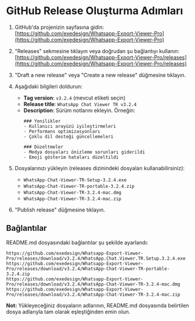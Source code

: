 # GitHub Release Oluşturma Adımları

1. GitHub'da projenizin sayfasına gidin: [https://github.com/exedesign/Whatsapp-Export-Viewer-Pro](https://github.com/exedesign/Whatsapp-Export-Viewer-Pro)

2. "Releases" sekmesine tıklayın veya doğrudan şu bağlantıyı kullanın: [https://github.com/exedesign/Whatsapp-Export-Viewer-Pro/releases](https://github.com/exedesign/Whatsapp-Export-Viewer-Pro/releases)

3. "Draft a new release" veya "Create a new release" düğmesine tıklayın.

4. Aşağıdaki bilgileri doldurun:
   - **Tag version**: `v3.2.4` (mevcut etiketi seçin)
   - **Release title**: `WhatsApp Chat Viewer TR v3.2.4`
   - **Description**: Sürüm notlarını ekleyin. Örneğin:
     ```
     ### Yenilikler
     - Kullanıcı arayüzü iyileştirmeleri
     - Performans optimizasyonları
     - Çoklu dil desteği güncellemeleri
     
     ### Düzeltmeler
     - Medya dosyaları önizleme sorunları giderildi
     - Emoji gösterim hataları düzeltildi
     ```

5. Dosyalarınızı yükleyin (releases dizinindeki dosyaları kullanabilirsiniz):
   - `WhatsApp-Chat-Viewer-TR-Setup-3.2.4.exe`
   - `WhatsApp-Chat-Viewer-TR-portable-3.2.4.zip`
   - `WhatsApp-Chat-Viewer-TR-3.2.4-mac.dmg`
   - `WhatsApp-Chat-Viewer-TR-3.2.4-mac.zip`

6. "Publish release" düğmesine tıklayın.

## Bağlantılar

README.md dosyasındaki bağlantılar şu şekilde ayarlandı:

```
https://github.com/exedesign/Whatsapp-Export-Viewer-Pro/releases/download/v3.2.4/WhatsApp.Chat.Viewer.TR.Setup.3.2.4.exe
https://github.com/exedesign/Whatsapp-Export-Viewer-Pro/releases/download/v3.2.4/WhatsApp-Chat-Viewer-TR-portable-3.2.4.zip
https://github.com/exedesign/Whatsapp-Export-Viewer-Pro/releases/download/v3.2.4/WhatsApp-Chat-Viewer-TR-3.2.4-mac.dmg
https://github.com/exedesign/Whatsapp-Export-Viewer-Pro/releases/download/v3.2.4/WhatsApp-Chat-Viewer-TR-3.2.4-mac.zip
```

**Not:** Yükleyeceğiniz dosyaların adlarının, README.md dosyasında belirtilen dosya adlarıyla tam olarak eşleştiğinden emin olun.